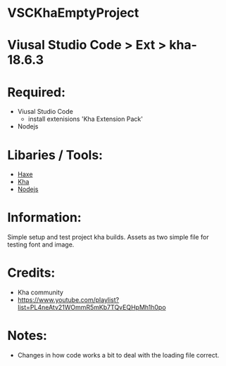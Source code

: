 # VSCKhaEmptyProject

# Viusal Studio Code > Ext > kha-18.6.3

# Required:
 * Viusal Studio Code
   * install extenisions 'Kha Extension Pack'
 * Nodejs

# Libaries / Tools:
 * [Haxe](https://haxe.org)
 * [Kha](https://github.com/Kode/Kha)
 * [Nodejs](https://nodejs.org)

# Information:
 Simple setup and test project kha builds. Assets as two simple file for testing font and image.

# Credits:
 * Kha community
 * https://www.youtube.com/playlist?list=PL4neAtv21WOmmR5mKb7TQvEQHpMh1h0po

# Notes:
 * Changes in how code works a bit to deal with the loading file correct.